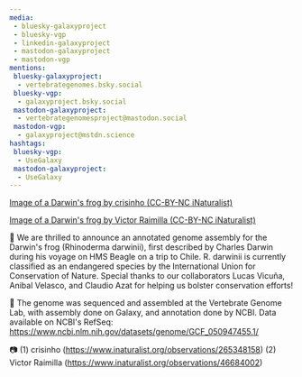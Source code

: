 ```yaml
---
media:
 - bluesky-galaxyproject
 - bluesky-vgp
 - linkedin-galaxyproject
 - mastodon-galaxyproject
 - mastodon-vgp
mentions:
 bluesky-galaxyproject:
  - vertebrategenomes.bsky.social
 bluesky-vgp:
  - galaxyproject.bsky.social
 mastodon-galaxyproject:
  - vertebrategenomesproject@mastodon.social
 mastodon-vgp:
  - galaxyproject@mstdn.science
hashtags:
 bluesky-vgp:
  - UseGalaxy
 mastodon-galaxyproject:
  - UseGalaxy
---
```

[Image of a Darwin's frog by crisinho (CC-BY-NC iNaturalist)](https://inaturalist-open-data.s3.amazonaws.com/photos/476608084/original.jpg)


[Image of a Darwin's frog by Victor Raimilla (CC-BY-NC iNaturalist)](https://inaturalist-open-data.s3.amazonaws.com/photos/74042425/original.jpeg)


🐸 We are thrilled to announce an annotated genome assembly for the Darwin's frog (Rhinoderma darwinii), first described by Charles Darwin during his voyage on HMS Beagle on a trip to Chile. R. darwinii is currently classified as an endangered species by the International Union for Conservation of Nature. Special thanks to our collaborators Lucas Vicuña, Anibal Velasco, and Claudio Azat for helping us bolster conservation efforts!


🧬 The genome was sequenced and assembled at the Vertebrate Genome Lab, with assembly done on Galaxy, and annotation done by NCBI. Data available on NCBI's RefSeq: https://www.ncbi.nlm.nih.gov/datasets/genome/GCF_050947455.1/


📷️ (1) crisinho (https://www.inaturalist.org/observations/265348158)
(2) Victor Raimilla (https://www.inaturalist.org/observations/46684002)
